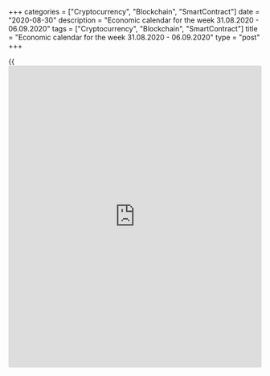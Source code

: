 +++
categories = ["Cryptocurrency", "Blockchain", "SmartContract"]
date = "2020-08-30"
description = "Economic calendar for the week 31.08.2020 - 06.09.2020"
tags = ["Cryptocurrency", "Blockchain", "SmartContract"]
title = "Economic calendar for the week 31.08.2020 - 06.09.2020"
type = "post"
+++

{{<iframe id="large-banner" src="https://www.bounty.group/#slide=20.0" width="100%" height="600" scrolling="no" style="border: 0px solid rgb(216, 221, 230); border-radius: 3px;">}}

August 30, 2020

August 30, 2020

Economic [calendar](https://www.fintechee.com/web-trader/) for the week 31.08.2020 – 06.09.2020Jana Kane

##  **Review of the main events of the Forex economic [calendar](https://www.fintechee.com/web-trader/) for the
next trading week (31.08.2020 – 06.09.2020)**

 **Trading on key Forex [news](https://www.letsplayfx.com/blog/forex-news-website/): next week we expect the publication of
important macro statistics from China, Germany, Eurozone, the US,
Australia, Canada, as well as the results of the meeting of the RB of
Australia.**

The dollar fell sharply last week, while the DXY dollar index lost
another 0.9%, dropping to the lows of more than 2 years ago near the
level of 92.40. Investors wanted to hear the Fed Chairman Jerome Powell
say something that could influence their sentiment, determining the
immediate prospects for the dollar. And Powell did not disappoint.
Speaking at the annual economic forum in Jackson Hole, Powell said that
now the Fed will abandon its [policy](https://www.fintechee.com/policy/) of preempting inflation. Now the Fed
will keep interest rates low instead of raising them in advance to
contain inflation. This approach is likely to stimulate consumption and
economic growth, but at the same time will put pressure on the dollar
quotes. And since inflation in the United States in recent months and
years has been reluctant to steadily rise to the target level of 2%,
then, most likely, the same trend will continue in the future. This
means that the Fed will not return to the issue of [policy](https://www.fintechee.com/policy/) tightening for
a long time, which implies a weak dollar. It may nevertheless remain
resilient if other major global central banks also move towards further
easing of their monetary policies, as well as increasing uncertainty in
the global economy or exacerbating international trade conflicts, when
demand for the dollar as a defensive asset grows.

But for now, the dollar is declining, maintaining negative dynamics and
a tendency to further weakening, which is likely to lead to an increase
in the commodity market and a continued rally in the stock market.

The next week will be transitional between the coming end of August and
the beginning of September and autumn. It will be marked by the
publication of important macro statistics from China, Germany, Eurozone,
the US, Australia, Canada. Investors will also pay attention to the
results of the meeting of the RB of Australia, but their focus will be
on the publication on Friday of monthly data from the US labor market,
which, along with inflation and GDP data, are key for the Fed in
determining the prospects for its monetary [policy](https://www.fintechee.com/policy/).

 **Traders should pay attention to the publication of the following
macro indicators:**

 ***during the coming week, new events may be added to the [calendar](https://www.fintechee.com/web-trader/) and
/ or some scheduled events may be canceled**

 ****** **GMT time**

###  **Monday, August 31**

###  **01:00 CNY Manufacturing PMI by China Federation of Logistics &
Purchasing (CFLP)**

This is an important indicator of the state of the Chinese economy as a
whole. A result above 50 is seen as positive and strengthens the CNY,
one below 50 as negative for the yuan. Forecast: 48.7 in August (against
51.1 in July and 50.9 in June).

The relative decline in the index and a value below 50 could negatively
affect the CNY. Data below 50 indicates a slowdown in activity, which
negatively affects the quotes of the national currency.

In the opposite case, and if the indicator grows above the forecast and
the value of 50, the yuan will receive support and will probably
strengthen.

###  **01:00 CNY Services PMI by China Federation of Logistics &
Purchasing (CFLP)**

This indicator assesses the state of the services sector of the Chinese
economy. A result above 50 is considered positive and strengthens the
yuan. Forecast: 52.1 in August (against 54.2 in July and 54.4 in June).

Despite the relative decline, the indicator is still above 50, which is
likely to have a positive impact on the yuan quotes.

###  **12:00 EUR Harmonized Index of Consumer Prices  (HICP) in Germany
(preliminary release)**

This index is published by the EU Statistics Office and is calculated on
the basis of a statistical method agreed between all EU countries. It is
an indicator for assessing inflation used by the Governing Council of
the ECB to assess the level of price stability. A positive result
strengthens the EUR, a negative one weakens it.

In May, the HICP index (in annual [terms](https://www.fintechee.com/terms/)) increased by +0.5%, in June by
+0.8%, in July - by 0%. Preliminary forecast for August: +0.4%. The euro
is unlikely to react very positively to the publication of this
indicator. If the data turn out to be better than the forecast, then the
euro may strengthen in the short term. The growth of the indicator is a
positive factor for the euro. The data indicate that inflationary
pressures are still low in Germany. The data is worse than the forecast
and the previous value will negatively affect the euro.

###  **Tuesday, September 1**

###  **04:30 AUD Interest rate decision. The RBA's accompanying
statement**

In March, the RBA made 2 rate cuts, bringing it to the current level of
0.25%, and launched a quantitative easing program. At the same time, for
3-year government bonds of Australia, the target level of yield is set
at 0.25%. The RBA has launched a program to lend to the banking system
in the amount of at least A$ 90 billion and intends to buy bonds for A$
5 billion.

The negative forecasts of economists suggest that the Australian economy
will contract by 6% in 2020, which will be the sharpest annual GDP
contraction since the Great Depression of the 1920s. The unemployment
rate is likely to rise to around 8.5%.

Some economists have talked about Australia entering its first recession
in nearly 30 years, which could turn into a depression.

“We live in extraordinary and difficult times,” said central the head of
the bank Philip Lowe. In his opinion, "further stimulation is needed."
He stated this during a press conference on March 19, when the RBA
lowered the interest rate during an unscheduled meeting.

Philip Lowe has repeatedly stated that the central bank is ready to cut
the rate again if necessary, although the likelihood of introducing
negative rates, in his opinion, is "extremely small."

The main negative factors for the Australian economy are weak wages
growth, a weak labor market and a slowdown in growth. Annual inflation
has remained below the 2-3% target set by the RBA for almost four years.

Unemployment in the country remains above the 5% level for many years,
unwilling to decline. Now another problem is the coronavirus pandemic,
which has already hit the tourism and transport sectors hard. The RBA
also expresses concern that unemployment may rise to 8% or even 10%.

In this regard, we cannot eliminate the possibility that on Tuesday,
September 1, the RBA may again cut the rate, although most economists
believe that the bank will leave the key rate unchanged at this meeting,
at 0.25%, while expressing concerns about the outlook for the global
economy due to the ongoing coronavirus epidemic.

In the accompanying statement, the RBA executives will explain the
reasons for the rate decision. If the RBA signals the possibility of
further easing of monetary [policy](https://www.fintechee.com/policy/) in the near future, the risks of a
fall in the Australian dollar will increase.

###  **09:00 EUR Consumer price index. Core CPI (preliminary release)**

Consumer Price Index (CPI) is published by Eurostat and measures the
price change of a selected basket of goods and services over a given
period. The index is a key indicator for assessing inflation and
changing purchasing habits. A positive result strengthens the EUR, a
negative one weakens it. In January, the CPI index increased by 1.4% (in
annual [terms](https://www.fintechee.com/terms/)), in February - by +1.2%, in March - by +0.7%, in April -
by +0.3%, in May - by +0.1%, and in July - by +0.4%, which indicates low
inflationary pressure and even a slowdown in inflation. Forecast for
August: +0.2% (annualized). If the data turns out to be worse than
forecast, then the euro may fall sharply in the short term. The data
better than the forecast and / or the previous value may strengthen the
euro in the short term, despite the low value (the target level of the
ECB's consumer inflation is just below 2.0%).

Core Consumer Price Index (Core CPI) determines the change in prices of
a selected basket of goods and services for a given period and is a key
indicator for assessing inflation and changes in consumer preferences.
Food and energy have been excluded from this indicator to provide a more
accurate estimate. A high result strengthens the EUR, while a low result
weakens it. In January, Core CPI increased by 1.1% (in annual [terms](https://www.fintechee.com/terms/)), in
February - by +1.2%, in March - by +1.0%, in April and May - by +0.9%,
and in July - by +1.2%. If the data for August turn out to be worse than
the previous value or forecast, it may negatively affect the euro. If
the data turn out to be better than the forecast or the previous value,
then the euro is likely to react with an increase in quotations, but
only in the short term. Inflation in the Eurozone remains low, which is
a negative factor for the euro. Outlook for August: +1.0%.

###  **14:00** **USD ISM Manufacturing PMI**

The Institute for Supply Management (ISM) Manufacturing PMI is an
important indicator of the health of the American economy as a whole. A
result above 50 is seen as positive and strengthens the USD, one below
50 as negative for the US dollar. Forecast: 54.0 in August (against 54.2
in July, 43.1 in May, 41.5 in April, 49.1 in March, 50.1 in February). A
relative decline in the index could negatively affect the dollar.
However, the value of the index itself is above 50, which may support
the dollar in the short term. Data above 50 indicates an acceleration in
activity, which has a positive effect on the quotes of the national
currency. If the indicator falls below the forecast and the value of 50
may drop sharply.

###  **Wednesday, September 2**

###  **01:30 AUD Australia GDP (Q2)**

Report of the Australian Bureau of Statistics on the country's GDP,
which is the main indicator of the state of the Australian economy, for
the 2nd quarter. Strong report will strengthen the AUD. Weak GDP report
will negatively affect the AUD. Forecast: -0.3% (against -0.3% in Q1
2020, +0.5% in Q4, +0.4% in Q3 2019). The decline in the indicator is a
negative factor for the AUD. If the data turns out to be worse than
forecast, the AUD will decline even more.

###  **06:00 EUR Retail sales in Germany**

Retail sales is the main indicator of consumer spending in Germany
showing changes in retail sales. A high result strengthens the euro, and
vice versa, a low result weakens it. Forecast: -3.3% (+3.0% yoy) in July
against -1.6% (+5.9% yoy) in June, +13.9% and +3.8% ( in annual [terms](https://www.fintechee.com/terms/))
in May.

###  **GBP Inflation report (the exact time has not been announced
yet)**

The Governor of the Bank of England and members of the Monetary Policy
Committee of the Bank of England will speak in parliament with comments
on the current economic situation and economic outlook. At this time,
the volatility in trading on the pound may rise sharply. Apart from GDP,
one of the main benchmarks for the Bank of England regarding the
prospects for monetary [policy](https://www.fintechee.com/policy/) in the UK is inflation. If the tone of the
report is soft, the British stock market will gain support and the pound
will decline. Tough rhetoric of the Bank of England representatives
regarding inflation control implying an increase in the interest rate in
the UK will lead to the strengthening of the pound.

###  **Thursday, September 3**

###  **01:30 AUD Trade balance**

This indicator measures the relationship between Australia's export and
import volumes. Growth in exports from Australia leads to an increase in
the trade surplus, which has a positive impact on the AUD. Forecast for
July: A$ 8.80 billion (previous A$ 8.202 billion). The growing trade
surplus is likely to have a positive impact on the Australian dollar.

###  **09:00 EUR Retail sales in the Eurozone**

Retail sales is the main consumer spending indicator that shows the
change in retail sales. A high result strengthens the euro, and vice
versa, a low result weakens it. Forecast for July: +5.9% and -0.5% (YoY)
against +5.7% (+1.3% in annual [terms](https://www.fintechee.com/terms/)) in June and -3.1% (in annual
[terms](https://www.fintechee.com/terms/)) in May. It is difficult to predict the euro's reaction to the
publication of these values, since the data suggests that although
retail sales declined in July on an annualized basis, they rose compared
to the previous months (March-April), when strict quarantine measures
were in force in Europe.

###  **14:00 USD ISM Services PMI**

This indicator assesses the state of the service sector in the US
economy. The services sector (in contrast to the manufacturing sector)
has practically no impact on the country's GDP.

In July, this indicator came out with a value of 58.1. A result above 50
is seen as positive for the USD. However, a relative decline in the
index could negatively affect the dollar in the short term. Outlook for
August: 57.1, which is likely to positively affect the USD overall.

###  **14:00 GBP Speech by the Bank of England Governor Andrew Bailey**

Participants in financial markets are expecting that Andrew Bailey, who
became the head of the Bank of England on March 16, 2020, replacing Mark
Carney, will clarify the situation regarding the future [policy](https://www.fintechee.com/policy/) of the UK
central bank. Volatility during his speech usually rises sharply in the
pound trading and in the London Stock Exchange FTSE if Andrew Bailey
gives any hints of tightening or easing of the Bank of England's
monetary [policy](https://www.fintechee.com/policy/). He will probably also touch on the state and prospects
of the British economy, which has been badly affected by the coronavirus
pandemic and is on the verge of Brexit, which can still happen without a
deal.

If he does not touch upon the issues of monetary [policy](https://www.fintechee.com/policy/), the reaction to
his speech will be weak.

###  **Friday, September 4**

###  **00:30 AUD Retail Sales Index**

The Retail Sales Index is published monthly by the Australian Bureau of
Statistics and measures total retail sales. The index is often
considered an indicator of consumer confidence and reflects the health
of the retail sector in the near term. A rise in the index is usually
positive for the AUD; a decrease in the indicator will negatively affect
the AUD. The previous value of the index (in June) was +3.3% after
falling by -17.7% in April. If the data for July turns out to be weaker
than the previous value, the AUD may sharply decline in the short term.
Forecast: +3.3%.

###  **12:30 USD Average hourly wages. Non-farm Payrolls. Unemployment
rate**

The most important indicators of the state of the labor market in the
United States in August. Forecast: 0% (against +0.2% in July, -1.2% in
June, -1.0% in May, +4.7% in April) / +1.55 million (against +1.763 in
July , +4.8 million in June, +2.509 million in May and -20.687 million
in April) / 9.9% (against 10.2% in July, 11.1% in June, 13.3% in May and
14 , 7% in April), respectively.

In general, the indicators cannot be described as positive, but they are
understandable due to mass layoffs in American companies and the closure
of offices and shops due to the coronavirus. At the same time, the data
show a gradual improvement in the US labor market after its collapse in
previous months at the beginning of the year. Prior to the coronavirus,
the US labor market remained strong, signaling the stability of the
American economy and supporting the dollar.

It is often difficult to predict the market reaction to the publication
of indicators. Many indicators for previous periods are subject to
revision. Now it will be even more difficult to do this, because the
economic situation in many other large economies is no better. In any
case, when data from the US labor market is published, a surge in
volatility is expected in trading not only in USD, but throughout the
financial market. The most cautious [investor](https://www.fintechee.com/tutorial-for-forex-trading/investor-mode/)s might choose to stay out
of the market during this time.

###  **12:30 CAD Unemployment rate in Canada**

Statistics Canada is to publish data on the country's labor market for
August.

Unemployment has risen in Canada in recent months amid massive business
closings due to coronavirus and layoffs. Unemployment rose from the
usual 5.6% - 5.7% to 7.8% in March and to 13.7% in May. If unemployment
continues to rise, the Canadian dollar will decline. If the data is
better than the previous value, the Canadian dollar will strengthen. A
decrease in the unemployment rate is a positive factor for the CAD, an
increase in unemployment is a negative factor. Unemployment is expected
to be 11% in August (after 10.9%, 12.3%, 13.7%, 13.0% in previous
months).

## Price chart of EURUSD in real time mode

![Economic [calendar](https://www.fintechee.com/web-trader/) for the week 31.08.2020 – 06.09.2020][1]

The content of this article reflects the author’s opinion and does not
necessarily reflect the official position of LiteForex. The material
published on this page is provided for informational purposes only and
should not be considered as the provision of investment advice for the
purposes of Directive 2004/39/EC.

Rate this article:

{{value}}

( {{count}} {{title}} )

   1. cdn.liteforex.com/cache/uploads/blog_post/blog_posts/liteforex-blog-preview-trading-[calendar](https://www.fintechee.com/web-trader/)1.png?q=75&w=1000&s=5f58bc1c1a4fe91f8438690ebcf2271f